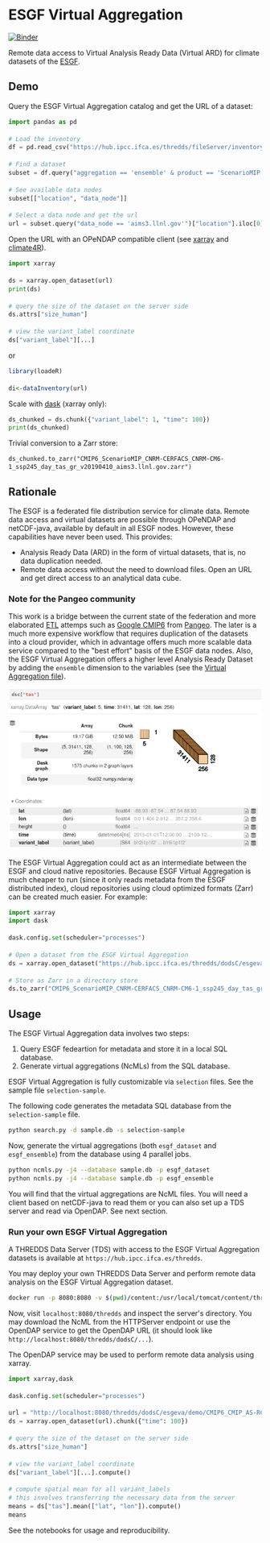 # ESGF Virtual Aggregation

[![Binder](https://mybinder.org/badge_logo.svg)](https://mybinder.org/v2/gh/zequihg50/eva/HEAD?labpath=demo.ipynb)

Remote data access to Virtual Analysis Ready Data (Virtual ARD) for climate datasets of the [ESGF](https://esgf.llnl.gov/).

## Demo

Query the ESGF Virtual Aggregation catalog and get the URL of a dataset:

```python
import pandas as pd

# Load the inventory
df = pd.read_csv("https://hub.ipcc.ifca.es/thredds/fileServer/inventory.csv")

# Find a dataset
subset = df.query("aggregation == 'ensemble' & product == 'ScenarioMIP' & model == 'CNRM-CM6-1' & experiment == 'ssp245' & table == 'day' & variable == 'tas' & version == 'v20190410'")

# See available data nodes
subset[["location", "data_node"]]

# Select a data node and get the url
url = subset.query("data_node == 'aims3.llnl.gov'")["location"].iloc[0]
```

Open the URL with an OPeNDAP compatible client (see [xarray](https://docs.xarray.dev/en/stable/) and [climate4R](https://github.com/SantanderMetGroup/climate4R)).

```python
import xarray

ds = xarray.open_dataset(url)
print(ds)

# query the size of the dataset on the server side
ds.attrs["size_human"]

# view the variant_label coordinate
ds["variant_label"][...]
```

or

```R
library(loadeR)

di<-dataInventory(url)
```

Scale with [dask](https://www.dask.org/) (xarray only):

```python
ds_chunked = ds.chunk({"variant_label": 1, "time": 100})
print(ds_chunked)
```

Trivial conversion to a Zarr store:

```
ds_chunked.to_zarr("CMIP6_ScenarioMIP_CNRM-CERFACS_CNRM-CM6-1_ssp245_day_tas_gr_v20190410_aims3.llnl.gov.zarr")
```

## Rationale

The ESGF is a federated file distribution service for climate data. Remote data access and virtual datasets are possible through OPeNDAP and netCDF-java, available by default in all ESGF nodes. However, these capabilities have never been used. This provides:

- Analysis Ready Data (ARD) in the form of virtual datasets, that is, no data duplication needed.
- Remote data access without the need to download files. Open an URL and get direct access to an analytical data cube.

### Note for the Pangeo community

This work is a bridge between the current state of the federation and more elaborated [ETL](https://es.wikipedia.org/wiki/Extract,_transform_and_load) attemps such as [Google CMIP6](https://gallery.pangeo.io/repos/pangeo-gallery/cmip6/basic_search_and_load.html) from [Pangeo](https://pangeo.io/). The later is a much more expensive workflow that requires duplication of the datasets into a cloud provider, which in advantage offers much more scalable data service compared to the "best effort" basis of the ESGF data nodes. Also, the ESGF Virtual Aggregation offers a higher level Analysis Ready Dataset by adding the `ensemble` dimension to the variables (see the [Virtual Aggregation file](https://hub.ipcc.ifca.es/thredds/fileServer/esgeva/ensemble/CMIP6/ScenarioMIP/day/CMIP6_ScenarioMIP_CNRM-CERFACS_CNRM-CM6-1_ssp245_day_gr_v20190410/replicas/aims3.llnl.gov/CMIP6_ScenarioMIP_CNRM-CERFACS_CNRM-CM6-1_ssp245_day_tas_gr_v20190410_aims3.llnl.gov.ncml)).

![tas4d](tas4d.png)

The ESGF Virtual Aggregation could act as an intermediate between the ESGF and cloud native repositories. Because ESGF Virtual Aggregation is much cheaper to run (since it only reads metadata from the ESGF distributed index), cloud repositories using cloud optimized formats (Zarr) can be created much easier. For example:

```python
import xarray
import dask

dask.config.set(scheduler="processes")

# Open a dataset from the ESGF Virtual Aggregation
ds = xarray.open_dataset("https://hub.ipcc.ifca.es/thredds/dodsC/esgeva/ensemble/CMIP6/ScenarioMIP/day/CMIP6_ScenarioMIP_CNRM-CERFACS_CNRM-CM6-1_ssp245_day_gr_v20190410/replicas/aims3.llnl.gov/CMIP6_ScenarioMIP_CNRM-CERFACS_CNRM-CM6-1_ssp245_day_tas_gr_v20190410_aims3.llnl.gov.ncml").chunk({"variant_label": 1, "time": 100})

# Store as Zarr in a directory store
ds.to_zarr("CMIP6_ScenarioMIP_CNRM-CERFACS_CNRM-CM6-1_ssp245_day_tas_gr_v20190410_aims3.llnl.gov.zarr")
```

## Usage

The ESGF Virtual Aggregation data involves two steps:

1. Query ESGF fedeartion for metadata and store it in a local SQL database.
2. Generate virtual aggregations (NcMLs) from the SQL database.

ESGF Virtual Aggregation is fully customizable via `selection` files. See the sample file `selection-sample`.

The following code generates the metadata SQL database from the `selection-sample` file.

```bash
python search.py -d sample.db -s selection-sample
```

Now, generate the virtual aggregations (both `esgf_dataset` and `esgf_ensemble`) from the database using 4 parallel jobs.

```bash
python ncmls.py -j4 --database sample.db -p esgf_dataset
python ncmls.py -j4 --database sample.db -p esgf_ensemble
```

You will find that the virtual aggregations are NcML files. You will need a client based on netCDF-java to read them
or you can also set up a TDS server and read via OpenDAP. See next section.

### Run your own ESGF Virtual Aggregation

A THREDDS Data Server (TDS) with access to the ESGF Virtual Aggregation datasets is available at `https://hub.ipcc.ifca.es/thredds`.

You may deploy your own THREDDS Data Server and perform remote data analysis on the ESGF Virtual Aggregation
dataset.

```bash
docker run -p 8080:8080 -v $(pwd)/content:/usr/local/tomcat/content/thredds unidata/thredds-docker:5.0-beta7
```

Now, visit `localhost:8080/thredds` and inspect the server's directory. You may download the NcML from the HTTPServer
endpoint or use the OpenDAP service to get the OpenDAP URL (it should look like `http://localhost:8080/thredds/dodsC/...`).

The OpenDAP service may be used to perform remote data analysis using xarray.

```python
import xarray,dask

dask.config.set(scheduler="processes")

url = "http://localhost:8080/thredds/dodsC/esgeva/demo/CMIP6_CMIP_AS-RCEC_TaiESM1_historical_day_tas_gn_v20200626_esgf.ceda.ac.uk.ncml"
ds = xarray.open_dataset(url).chunk({"time": 100})

# query the size of the dataset on the server side
ds.attrs["size_human"]

# view the variant_label coordinate
ds["variant_label"][...].compute()

# compute spatial mean for all variant_labels
# this involves transferring the necessary data from the server
means = ds["tas"].mean(["lat", "lon"]).compute()
means
```

See the notebooks for usage and reproducibility.
